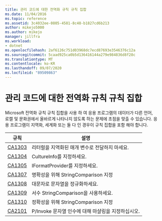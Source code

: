 ```yaml
---
title: 관리 코드에 대한 전역화 규칙 규칙 집합
ms.date: 11/04/2016
ms.topic: reference
ms.assetid: 3c4032ee-0805-4581-8c48-b1827cd6b213
author: mikejo5000
ms.author: mikejo
manager: jillfra
ms.workload:
- dotnet
ms.openlocfilehash: 2af6126c751d03968dc7ecd87693e3546376c12a
ms.sourcegitcommit: 5caad925ca0b5d136416144a279e984836d8f28c
ms.translationtype: MT
ms.contentlocale: ko-KR
ms.lasthandoff: 09/07/2020
ms.locfileid: "89509863"
---
```

# <a name="globalization-rules-rule-set-for-managed-code"></a>관리 코드에 대한 전역화 규칙 규칙 집합

Microsoft 전역화 규칙 규칙 집합을 사용 하 여 응용 프로그램의 데이터가 다른 언어, 로캘 및 문화권에서 올바르게 나타나지 않도록 하는 문제에 초점을 맞출 수 있습니다. 응용 프로그램이 지역화, 세계화 또는 둘 다 인 경우이 규칙 집합을 포함 해야 합니다.

|규칙|설명|
|----------|-----------------|
|[CA1303](../code-quality/ca1303.md)|리터럴을 지역화된 매개 변수로 전달하지 마세요.|
|[CA1304](../code-quality/ca1304.md)|CultureInfo를 지정하세요.|
|[CA1305](../code-quality/ca1305.md)|IFormatProvider를 지정하세요.|
|[CA1307](../code-quality/ca1307.md)|명확성을 위해 StringComparison 지정|
|[CA1308](../code-quality/ca1308.md)|대문자로 문자열을 정규화하세요.|
|[CA1309](../code-quality/ca1309.md)|서수 StringComparison을 사용하세요.|
|[CA1310](../code-quality/ca1310.md)|정확성을 위해 StringComparison 지정|
|[CA2101](../code-quality/ca2101.md)|P/Invoke 문자열 인수에 대해 마샬링을 지정하십시오.|
